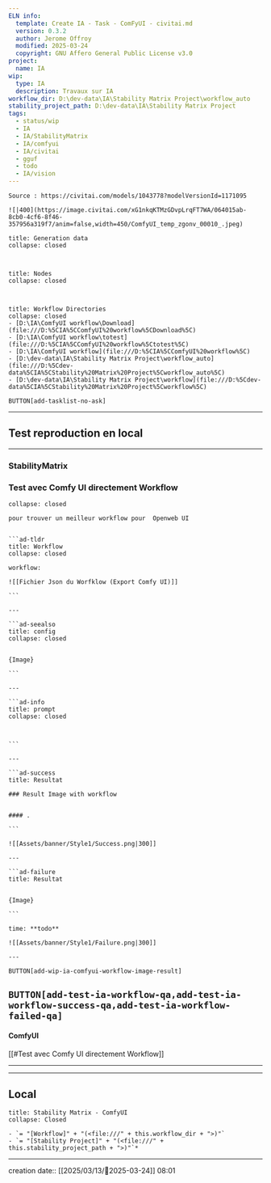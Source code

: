 ```yaml
---
ELN info:
  template: Create IA - Task - ComFyUI - civitai.md
  version: 0.3.2
  author: Jerome Offroy
  modified: 2025-03-24
  copyright: GNU Affero General Public License v3.0
project:
  name: IA
wip:
  type: IA
  description: Travaux sur IA
workflow_dir: D:\dev-data\IA\Stability Matrix Project\workflow_auto
stability_project_path: D:\dev-data\IA\Stability Matrix Project
tags:
  - status/wip
  - IA
  - IA/StabilityMatrix
  - IA/comfyui
  - IA/civitai
  - gguf
  - todo
  - IA/vision
---
```


````ad-tip
Source : https://civitai.com/models/1043778?modelVersionId=1171095

![|400](https://image.civitai.com/xG1nkqKTMzGDvpLrqFT7WA/064015ab-8cb0-4cf6-8f46-357956a319f7/anim=false,width=450/ComfyUI_temp_zgonv_00010_.jpeg)
````

````ad-quote
title: Generation data
collapse: closed



````

````ad-warning
title: Nodes
collapse: closed



````


```ad-info
title: Workflow Directories
collapse: closed
- [D:\IA\ComfyUI workflow\Download](file:///D:%5CIA%5CComfyUI%20workflow%5CDownload%5C)
- [D:\IA\ComfyUI workflow\totest](file:///D:%5CIA%5CComfyUI%20workflow%5Ctotest%5C)
- [D:\IA\ComfyUI workflow](file:///D:%5CIA%5CComfyUI%20workflow%5C)
- [D:\dev-data\IA\Stability Matrix Project\workflow_auto](file:///D:%5Cdev-data%5CIA%5CStability%20Matrix%20Project%5Cworkflow_auto%5C)
- [D:\dev-data\IA\Stability Matrix Project\workflow](file:///D:%5Cdev-data%5CIA%5CStability%20Matrix%20Project%5Cworkflow%5C)
```





`BUTTON[add-tasklist-no-ask]`


---

## Test reproduction en local

---
### StabilityMatrix 
### Test avec Comfy UI directement Workflow

```ad-info
collapse: closed

pour trouver un meilleur workflow pour  Openweb UI
```

```````ad-success

```ad-tldr
title: Workflow
collapse: closed

workflow:

![[Fichier Json du Worfklow (Export Comfy UI)]]

```

---

```ad-seealso
title: config
collapse: closed


{Image}

```

---

```ad-info
title: prompt
collapse: closed

 

```

---

```ad-success
title: Resultat

### Result Image with workflow


#### .

```

![[Assets/banner/Style1/Success.png|300]]

---

```ad-failure
title: Resultat


{Image}

```

time: **todo**

![[Assets/banner/Style1/Failure.png|300]]

---

```````

`BUTTON[add-wip-ia-comfyui-workflow-image-result]`

`BUTTON[add-test-ia-workflow-qa,add-test-ia-workflow-success-qa,add-test-ia-workflow-failed-qa]`
---
#### ComfyUI 
[[#Test avec Comfy UI directement Workflow]]

---





---
## Local

```ad-tip
title: Stability Matrix - ComfyUI
collapse: Closed

- `= "[Workflow]" + "(<file:///" + this.workflow_dir + ">)"`
- `= "[Stability Project]" + "(<file:///" + this.stability_project_path + ">)"`*
```

---
creation date:: [[2025/03/13/📒2025-03-24]]  08:01



